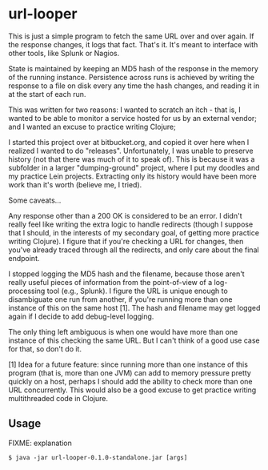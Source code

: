 # url-looper

This is just a simple program to fetch the same URL over and over again.  If
the response changes, it logs that fact.  That's it.  It's meant to interface
with other tools, like Splunk or Nagios.

State is maintained by keeping an MD5 hash of the response in the memory of the
running instance.  Persistence across runs is achieved by writing the response
to a file on disk every any time the hash changes, and reading it in at the
start of each run.

This was written for two reasons: I wanted to scratch an itch - that is, I
wanted to be able to monitor a service hosted for us by an external vendor; and
I wanted an excuse to practice writing Clojure;

I started this project over at bitbucket.org, and copied it over here when I
realized I wanted to do "releases".  Unfortunately, I was unable to preserve
history (not that there was much of it to speak of).  This is because it was a
subfolder in a larger "dumping-ground" project, where I put my doodles and my
practice Lein projects.  Extracting only its history would have been more work
than it's worth (believe me, I tried).

Some caveats...

Any response other than a 200 OK is considered to be an error.  I didn't really
feel like writing the extra logic to handle redirects (though I suppose that I
should, in the interests of my secondary goal, of getting more practice writing
Clojure).  I figure that if you're checking a URL for changes, then you've
already traced through all the redirects, and only care about the final
endpoint.

I stopped logging the MD5 hash and the filename, because those aren't really
useful pieces of information from the point-of-view of a log-processing tool
(e.g., Splunk).  I figure the URL is unique enough to disambiguate one run from
another, if you're running more than one instance of this on the same host [1].
The hash and filename may get logged again if I decide to add debug-level
logging.

The only thing left ambiguous is when one would have more than one instance of
this checking the same URL.  But I can't think of a good use case for that, so
don't do it.

[1] Idea for a future feature: since running more than one instance of this
program (that is, more than one JVM) can add to memory pressure pretty quickly
on a host, perhaps I should add the ability to check more than one URL
concurrently.  This would also be a good excuse to get practice writing
multithreaded code in Clojure.

## Usage

FIXME: explanation

    $ java -jar url-looper-0.1.0-standalone.jar [args]
